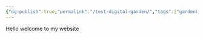 ```yaml
---
{"dg-publish":true,"permalink":"/test-digital-garden/","tags":["gardenEntry"]}
---
```


Hello welcome to my website
